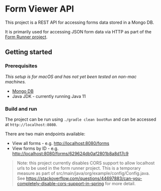 # Form Viewer API
This project is a REST API for accessing forms data stored in a Mongo DB.

It is primarily used for accessing JSON form data via HTTP as part of the [Form Runner project](https://github.com/m24murray/form-runner).


## Getting started
### Prerequisites
_This setup is for macOS and has not yet been tested on non-mac machines._

* [Mongo DB](https://www.mongodb.com/docs/manual/tutorial/install-mongodb-on-os-x/#installing-mongodb-5.0-edition-edition)
* Java JDK - currently running Java 11

### Build and run
The project can be run using `./gradle clean bootRun` and can be accessed at `http://localhost:8080`.

There are two main endpoints available:
* View all forms - e.g. [http://localhost:8080/forms](http://localhost:8080/forms)
* View forms by ID - e.g. [http://localhost:8080/forms/629624db0af2801b8a8d17c9](http://localhost:8080/forms/629624db0af2801b8a8d17c9)

> Note: this project currently disables CORS support to allow localhost urls to be used in the form runner project.
> This is a temporary measure as part of src/main/java/org/example/config/Config.java.
> See https://stackoverflow.com/questions/44697883/can-you-completely-disable-cors-support-in-spring for more detail.
